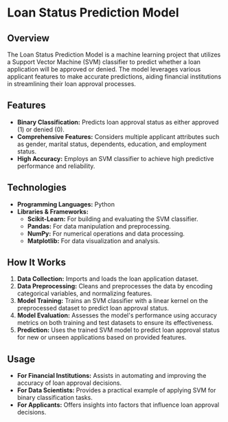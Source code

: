 
# Loan Status Prediction Model

## Overview
The Loan Status Prediction Model is a machine learning project that utilizes a Support Vector Machine (SVM) classifier to predict whether a loan application will be approved or denied. The model leverages various applicant features to make accurate predictions, aiding financial institutions in streamlining their loan approval processes.

## Features
- **Binary Classification:** Predicts loan approval status as either approved (1) or denied (0).
- **Comprehensive Features:** Considers multiple applicant attributes such as gender, marital status, dependents, education, and employment status.
- **High Accuracy:** Employs an SVM classifier to achieve high predictive performance and reliability.

## Technologies
- **Programming Languages:** Python
- **Libraries & Frameworks:**
  - **Scikit-Learn:** For building and evaluating the SVM classifier.
  - **Pandas:** For data manipulation and preprocessing.
  - **NumPy:** For numerical operations and data processing.
  - **Matplotlib:** For data visualization and analysis.

## How It Works
1. **Data Collection:** Imports and loads the loan application dataset.
2. **Data Preprocessing:** Cleans and preprocesses the data by  encoding categorical variables, and normalizing features.
3. **Model Training:** Trains an SVM classifier with a linear kernel on the preprocessed dataset to predict loan approval status.
4. **Model Evaluation:** Assesses the model's performance using accuracy metrics on both training and test datasets to ensure its effectiveness.
5. **Prediction:** Uses the trained SVM model to predict loan approval status for new or unseen applications based on provided features.

## Usage
- **For Financial Institutions:** Assists in automating and improving the accuracy of loan approval decisions.
- **For Data Scientists:** Provides a practical example of applying SVM for binary classification tasks.
- **For Applicants:** Offers insights into factors that influence loan approval decisions.



